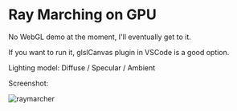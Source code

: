 # Ray Marching on GPU

No WebGL demo at the moment, I'll eventually get to it.

If you want to run it, glslCanvas plugin in VSCode is a good option.

Lighting model: Diffuse / Specular / Ambient

Screenshot:

![raymarcher](https://github.com/maj0m/RayMarchingGLSL/assets/112952510/5df17f6c-aeb3-46ce-a17c-d0da1c80f6e2)
